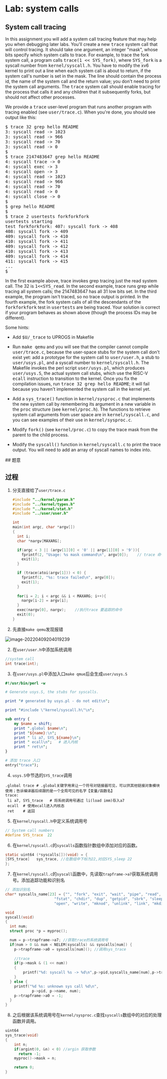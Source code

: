 # Lab: system calls
## System call tracing

<p>
<div class="required">
  In this assignment you will add a system call tracing feature that
  may help you when debugging later labs.  You'll create a
  new <tt>trace</tt> system call that will control tracing. It should
  take one argument, an integer "mask", whose bits specify which
  system calls to trace.  For example, to trace the fork system call,
  a program calls <tt>trace(1 << SYS_fork)</tt>, where <tt>SYS_fork</tt> is a
  syscall number from <tt>kernel/syscall.h</tt>. You have to modify
  the xv6 kernel to print out a line when each system call is about to
  return, if the system call's number is set in the mask.
  The line should contain the
  process id, the name of the system call and the
  return value; you don't need to print the system call
  arguments. The <tt>trace</tt> system call should enable tracing 
  for the process that calls it and any children that it subsequently forks,
  but should not affect other processes.
</div>

<p>We provide a <tt>trace</tt> user-level program that runs another
  program with tracing enabled (see <tt>user/trace.c</tt>). When you're
  done, you should see output like this:

<pre>
$ trace 32 grep hello README
3: syscall read -> 1023
3: syscall read -> 966
3: syscall read -> 70
3: syscall read -> 0
$
$ trace 2147483647 grep hello README
4: syscall trace -> 0
4: syscall exec -> 3
4: syscall open -> 3
4: syscall read -> 1023
4: syscall read -> 966
4: syscall read -> 70
4: syscall read -> 0
4: syscall close -> 0
$
$ grep hello README
$
$ trace 2 usertests forkforkfork
usertests starting
test forkforkfork: 407: syscall fork -> 408
408: syscall fork -> 409
409: syscall fork -> 410
410: syscall fork -> 411
409: syscall fork -> 412
410: syscall fork -> 413
409: syscall fork -> 414
411: syscall fork -> 415
...
$   
</pre>

<p>In the first example above, trace invokes grep tracing just the
read system call. The 32 is <tt>1&lt;&lt;SYS_read</tt>. In the second
example, trace runs grep while tracing all system calls; the
2147483647 has all 31 low bits set. In the third example, the program
isn't traced, so no trace output is printed. In the fourth example,
the fork system calls of all the descendants of the <tt>forkforkfork</tt> test
in <tt>usertests</tt> are being traced. Your solution is correct if your
program behaves as shown above (though the process IDs may be
different).

<p>Some hints:
  <ul>
    <li><p>Add <tt>$U/_trace</tt> to UPROGS in Makefile
    <li><p>Run <kbd>make qemu</kbd> and you will see that the
    compiler cannot compile <tt>user/trace.c</tt>, because the
    user-space stubs for the system call don't exist yet: add a
    prototype for the system call to <tt>user/user.h</tt>, a stub
    to <tt>user/usys.pl</tt>, and a syscall number
    to <tt>kernel/syscall.h</tt>.  The Makefile invokes the perl
    script <tt>user/usys.pl</tt>, which produces <tt>user/usys.S</tt>, 
    the actual system call stubs, which use the
    RISC-V <tt>ecall</tt> instruction to transition to the
    kernel. Once you fix the compilation issues, 
    run <kbd>trace 32 grep hello README</kbd>; it will fail
    because you haven't implemented the system call in the kernel
    yet.
    <li><p>Add a <tt>sys_trace()</tt> function
    in <tt>kernel/sysproc.c</tt> that implements the new system
    call by remembering its argument in a new variable in
    the <tt>proc</tt> structure (see <tt>kernel/proc.h</tt>). The
    functions to retrieve system call arguments from user space are
    in <tt>kernel/syscall.c</tt>, and you can see examples
        of their use in <tt>kernel/sysproc.c</tt>.
   </li>
    <li><p>Modify <tt>fork()</tt> (see <tt>kernel/proc.c</tt>) to copy
    the trace mask from the parent to the child process. </li>
    <li><p>Modify the <tt>syscall()</tt> function
    in <tt>kernel/syscall.c</tt> to print the trace output. You will need to add an array of syscall names to index into.</li>
  </ul>
## 题意



## 过程

1. 分支直接给了`user/trace.c`

	```c
	#include "../kernel/param.h"
	#include "../kernel/types.h"
	#include "../kernel/stat.h"
	#include "../user/user.h"
	
	int
	main(int argc, char *argv[])
	{
	  int i;
	  char *nargv[MAXARG];
	
	  if(argc < 3 || (argv[1][0] < '0' || argv[1][0] > '9')){
	    fprintf(2, "Usage: %s mask command\n", argv[0]);	// trace 命令格式
	    exit(1);
	  }
	
	  if (trace(atoi(argv[1])) < 0) {
	    fprintf(2, "%s: trace failed\n", argv[0]);
	    exit(1);
	  }
	  
	  for(i = 2; i < argc && i < MAXARG; i++){
	    nargv[i-2] = argv[i];
	  }
	  exec(nargv[0], nargv);	//执行trace 要追踪的命令
	  exit(0);
	}
	
	```

	

2. 先直接`make qemu`发现报错

![image-20220409204019239](https://s2.loli.net/2022/04/09/pdSMXev78kUVLzw.png)

2. 在`user/user.h`中添加系统调用

```c
//system call
int trace(int);
```

3. 在`user/usys.pl`中添加入口`make qmue`后会生成`user/usys.S`

```perl
#!/usr/bin/perl -w

# Generate usys.S, the stubs for syscalls.

print "# generated by usys.pl - do not edit\n";

print "#include \"kernel/syscall.h\"\n";

sub entry {
    my $name = shift;
    print ".global $name\n";
    print "${name}:\n";
    print " li a7, SYS_${name}\n";
    print " ecall\n";	# 进入内核
    print " ret\n";
}

# 添加 trace 入口
entry("trace"); 
```

4. `usys.S`中节选的`SYS_trace`调用

```assembly
.global trace # .global关键字用来让一个符号对链接器可见，可以供其他链接对象模块使用；告诉编译器后续跟的是一个全局可见的名字【变量/函数名】
trace:
 li a7, SYS_trace	# 将系统调用号通过 li(load imm)存入a7
 ecall	# 使用ecall进入内核态    
 ret	# 返回
```

5. 在`kernel/syscall.h`中定义系统调用号

```c
// System call numbers
#define SYS_trace  22
```

6. 在`kernel/syscall.c`的`syscalls`函数指针数组中添加对应的函数。

```c
static uint64 (*syscalls[])(void) = {
[SYS_trace]   sys_trace, //在数组中下标为22,对应SYS_sleep 22
};
```

7. 在`kernel/syscall.c`的`syscall`函数中，先读取`trapframe->a7`获取系统调用号。添加追踪功能和识别名

```c
// 添加识别名
char* syscalls_name[23] = {"", "fork", "exit", "wait", "pipe", "read", "kill", "exec",
                      "fstat", "chdir", "dup", "getpid", "sbrk", "sleep", "uptime",
                      "open", "write", "mknod", "unlink", "link", "mkdir", "close", "trace"};

void
syscall(void)
{
  int num;
  struct proc *p = myproc();

  num = p->trapframe->a7; //获取trace的系统调用号
  if(num > 0 && num < NELEM(syscalls) && syscalls[num]) {
    p->trapframe->a0 = syscalls[num](); //调用sys_trace
	
	//trace
	if(p->mask & (1 << num))
	{
		printf("%d: syscall %s -> %d\n",p->pid,syscalls_name[num],p->trapframe->a0);
	}
  } else {
    printf("%d %s: unknown sys call %d\n",
            p->pid, p->name, num);
    p->trapframe->a0 = -1;
  }
}
```

8. 之后根据该系统调用号在`kernel/sysproc.c`查找`syscalls`数组中的对应的处理函数并调用。

```c
uint64
sys_trace(void)
{
	int n;
	if(argint(0, &n) < 0) //argin 获取参数
      return -1;
	myproc()->mask = n;

	return 0;
}
```

